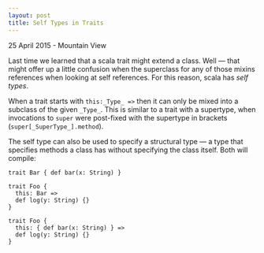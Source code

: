 ```yaml
---
layout: post
title: Self Types in Traits
---
```


<p class="meta">25 April 2015 - Mountain View</p>


Last time we learned that a scala trait might extend a class. Well — that might offer up a little confusion when the superclass for any of those mixins references when looking at self references. For this reason, scala has _self types_.

When a trait starts with `this:_Type_ =>` then it can only be mixed into a subclass of the given `_Type_`. This is similar to a trait with a supertype, when invocations to `super` were post-fixed with the supertype in brackets (`super[_SuperType_].method`).

The self type can also be used to specify a structural type — a type that specifies methods a class has without specifying the class itself. Both will compile:

    trait Bar { def bar(x: String) }

    trait Foo {
      this: Bar =>
      def log(y: String) {}
    }

    trait Foo {
      this: { def bar(x: String) } =>
      def log(y: String) {}
    }
